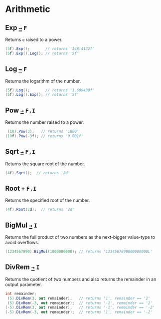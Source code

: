 # Arithmetic

## Exp [`→`](https://docs.microsoft.com/en-us/dotnet/api/system.math.exp) `F`
Returns `e` raised to a power.
```csharp
(5f).Exp();       // returns '148.4132f'
(5f).Exp().Log(); // returns '5f'
```

## Log [`→`](https://docs.microsoft.com/en-us/dotnet/api/system.math.log) `F`
Returns the logarithm of the number.
```csharp
(5f).Log();       // returns '1.609438f'
(5f).Log().Exp(); // returns '5f'
```

## Pow [`→`](https://docs.microsoft.com/en-us/dotnet/api/system.math.pow) `F,I`
Returns the number raised to a power.
```csharp
 (10).Pow(3);   // returns '1000'
(10f).Pow(-3f); // returns '0.001f'
```

## Sqrt [`→`](https://docs.microsoft.com/en-us/dotnet/api/system.math.sqrt) `F,I`
Returns the square root of the number.
```csharp
(4f).Sqrt();  // returns '2d'
```

## Root `+` `F,I`
Returns the specified root of the number.
```csharp
(4f).Root(2d);  // returns '2d'
```

## BigMul [`→`](https://docs.microsoft.com/en-us/dotnet/api/system.math.bigmul) `I`
Returns the full product of two numbers as the next-bigger value-type to avoid overflows.
```csharp
(1234567890).BigMul(1000000000); // returns '1234567890000000000L'
```

## DivRem [`→`](https://docs.microsoft.com/en-us/dotnet/api/system.math.divrem) `I`
Returns the quotient of two numbers and also returns the remainder in an output parameter.
```csharp
int remainder;
 (5).DivRem(3, out remainder);   // returns '1', remainder == '2'
 (5).DivRem(-3, out remainder);  // returns '-1', remainder == '2'
(-5).DivRem(3, out remainder);   // returns '-1', remainder == '-2'
(-5).DivRem(-3, out remainder);  // returns '1', remainder == '-2'
```